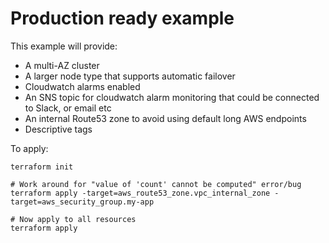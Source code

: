 # Production ready example

This example will provide:

- A multi-AZ cluster
- A larger node type that supports automatic failover
- Cloudwatch alarms enabled
- An SNS topic for cloudwatch alarm monitoring that could be connected to Slack, or email etc
- An internal Route53 zone to avoid using default long AWS endpoints
- Descriptive tags

To apply:

```shell
terraform init

# Work around for "value of 'count' cannot be computed" error/bug
terraform apply -target=aws_route53_zone.vpc_internal_zone -target=aws_security_group.my-app

# Now apply to all resources
terraform apply
```
